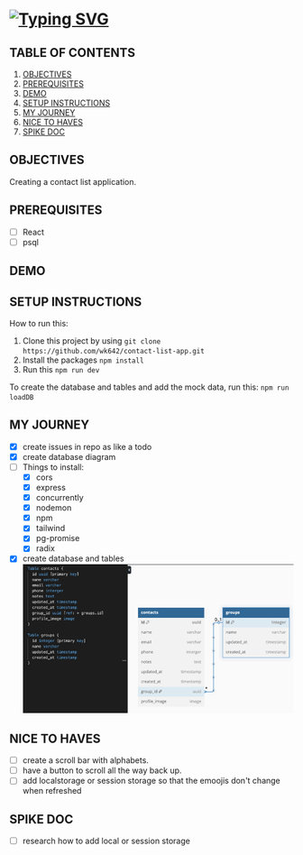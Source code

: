 # [![Typing SVG](https://readme-typing-svg.demolab.com?font=Fira+Code&weight=600&size=20&pause=5000&center=true&vCenter=true&multiline=true&lines=CONTACT+LIST+APP)](https://git.io/typing-svg)

## TABLE OF CONTENTS 
1. [OBJECTIVES](#objectives)
2. [PREREQUISITES](#prerequisites)
3. [DEMO](#demo)
4. [SETUP INSTRUCTIONS](#setup)
5. [MY JOURNEY](#journey)
6. [NICE TO HAVES](#nice)
7. [SPIKE DOC](#spike)

## OBJECTIVES <a name="objectives"></a>
Creating a contact list application.

## PREREQUISITES <a name="prerequisites"></a>
- [ ] React
- [ ] psql

## DEMO <a name="demo"></a>

## SETUP INSTRUCTIONS <a name="setup"></a>
How to run this: 
1. Clone this project by using `git clone https://github.com/wk642/contact-list-app.git`  
2. Install the packages `npm install`
3. Run this `npm run dev`

To create the database and tables and add the mock data, run this:
`npm run loadDB`

## MY JOURNEY <a name="journey"></a>
- [x] create issues in repo as like a todo
- [x] create database diagram
- [ ] Things to install:
  - [x] cors
  - [x] express
  - [x] concurrently
  - [x] nodemon
  - [x] npm
  - [x] tailwind
  - [x] pg-promise
  - [x] radix

- [x] create database and tables
![schema](client/src/assets/schema.gif)

## NICE TO HAVES <a name="nice"></a>
- [ ] create a scroll bar with alphabets.
- [ ] have a button to scroll all the way back up.
- [ ] add localstorage or session storage so that the emoojis don't change when refreshed
## SPIKE DOC <a name="spike"></a>
- [ ] research how to add local or session storage